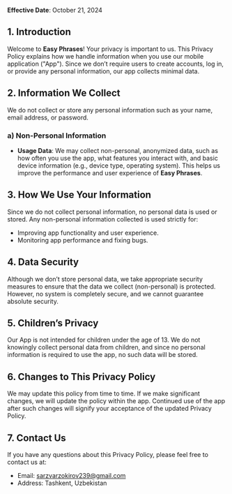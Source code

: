 **Effective Date**: October 21, 2024

## 1. Introduction

Welcome to **Easy Phrases**! Your privacy is important to us. This Privacy Policy explains how we handle information when you use our mobile application ("App"). Since we don’t require users to create accounts, log in, or provide any personal information, our app collects minimal data.

## 2. Information We Collect

We do not collect or store any personal information such as your name, email address, or password. 

### a) **Non-Personal Information**
- **Usage Data**: We may collect non-personal, anonymized data, such as how often you use the app, what features you interact with, and basic device information (e.g., device type, operating system). This helps us improve the performance and user experience of **Easy Phrases**.

## 3. How We Use Your Information

Since we do not collect personal information, no personal data is used or stored. Any non-personal information collected is used strictly for:
- Improving app functionality and user experience.
- Monitoring app performance and fixing bugs.

## 4. Data Security

Although we don’t store personal data, we take appropriate security measures to ensure that the data we collect (non-personal) is protected. However, no system is completely secure, and we cannot guarantee absolute security.

## 5. Children’s Privacy

Our App is not intended for children under the age of 13. We do not knowingly collect personal data from children, and since no personal information is required to use the app, no such data will be stored.

## 6. Changes to This Privacy Policy

We may update this policy from time to time. If we make significant changes, we will update the policy within the app. Continued use of the app after such changes will signify your acceptance of the updated Privacy Policy.

## 7. Contact Us

If you have any questions about this Privacy Policy, please feel free to contact us at:

- Email: sarzvarzokirov239@gmail.com
- Address: Tashkent, Uzbekistan

